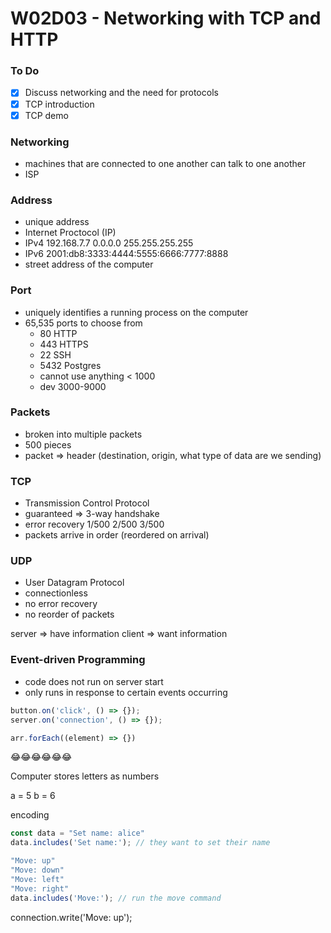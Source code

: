# W02D03 - Networking with TCP and HTTP

### To Do
- [x] Discuss networking and the need for protocols
- [x] TCP introduction
- [x] TCP demo

### Networking
* machines that are connected to one another can talk to one another
* ISP

### Address
* unique address
* Internet Proctocol (IP)
* IPv4 192.168.7.7 0.0.0.0 255.255.255.255
* IPv6 2001:db8:3333:4444:5555:6666:7777:8888
* street address of the computer

### Port
* uniquely identifies a running process on the computer
* 65,535 ports to choose from
  * 80 HTTP
  * 443 HTTPS
  * 22 SSH
  * 5432 Postgres
  * cannot use anything < 1000
  * dev 3000-9000

### Packets
* broken into multiple packets
* 500 pieces
* packet => header (destination, origin, what type of data are we sending)

### TCP
* Transmission Control Protocol
* guaranteed => 3-way handshake
* error recovery 1/500 2/500 3/500
* packets arrive in order (reordered on arrival)

### UDP
* User Datagram Protocol
* connectionless
* no error recovery
* no reorder of packets

server => have information
client => want information

### Event-driven Programming
* code does not run on server start
* only runs in response to certain events occurring

```js
button.on('click', () => {});
server.on('connection', () => {});
```

```js
arr.forEach((element) => {})
```

😂😂😂😂😂😂

Computer stores letters as numbers

a = 5
b = 6

encoding


```js
const data = "Set name: alice"
data.includes('Set name:'); // they want to set their name

"Move: up"
"Move: down"
"Move: left"
"Move: right"
data.includes('Move:'); // run the move command
```

connection.write('Move: up');
